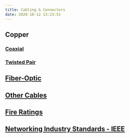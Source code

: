 ```yaml
---
title: Cabling & Connectors
date: 2020-10-12 13:23:51
---
```


## Copper
### [Coaxial](20201012132855-coaxial.md)
### [Twisted Pair](20201012135035-twisted-pair.md)

## [Fiber-Optic](20201013124705-fiber-optic.md)

## [Other Cables](20201013130440-other-cables.md)
## [Fire Ratings](20201013130824-fire-ratings.md)
## [Networking Industry Standards - IEEE](20201013131235-networking-industry-standards-ieee.md)
